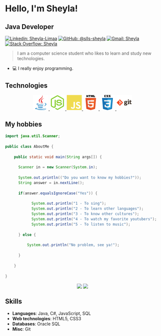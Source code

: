 # Hello, I'm Sheyla!

## Java Developer
[![Linkedin: Sheyla-Limaa](https://img.shields.io/badge/-Sheyla%20Lima-blue?style=flat-square&logo=Linkedin&logoColor=white&link=https://www.linkedin.com/in/sheyla-lima-b4164b1b0)](https://www.linkedin.com/in/sheyla-lima-b4164b1b0/)
[![GitHub: @slls-sheyla](https://img.shields.io/github/followers/slls-sheyla?label=follow&style=social)](https://github.com/slls-sheyla)
[![Gmail: Sheyla](https://img.shields.io/badge/Gmail-Sheyla-red)](mailto:slls.sheyla@gmail.com)
[![Stack Overflow: Sheyla](https://img.shields.io/badge/-Stack%20Overflow-222222?logo=stack-overflow&link=https://stackoverflow.com/users/story/12875404)](https://stackoverflow.com/users/17224774/sheyla-lima)

>I am a computer science student who likes to learn and study new technologies.


* :computer: I really enjoy programming.

## Technologies
<div align="center"> 
  <a href="https://docs.oracle.com/javase/7/docs/api/java/lang/package-summary.html/">
    <img  
      src="https://raw.githubusercontent.com/devicons/devicon/2809b567852a4648062a2d3e7c1c531367458c0b/icons/java/java-original.svg"
      alt="Java"
      width="10%"
      height="10%"
    />
  </a>

  <a href="https://nodejs.org/en/">
    <img 
      src="https://raw.githubusercontent.com/devicons/devicon/2809b567852a4648062a2d3e7c1c531367458c0b/icons/nodejs/nodejs-original.svg"
      alt="Node.js"
      width="10%"
      height="10%"
    />
  </a>
  
  <a href="https://www.javascript.com/">
    <img 
      src="https://raw.githubusercontent.com/devicons/devicon/master/icons/javascript/javascript-plain.svg"
      alt="Javascript"
      width="10%"
      height="10%"
    />
  </a>
  
  <a href="https://html.com/">
    <img 
      src="https://raw.githubusercontent.com/devicons/devicon/2809b567852a4648062a2d3e7c1c531367458c0b/icons/html5/html5-original-wordmark.svg"
      alt="HTML 5"
      width="10%"
      height="10%"
    />
  </a>

<a href="https://www.w3schools.com/css/">
    <img 
      src="https://raw.githubusercontent.com/devicons/devicon/2809b567852a4648062a2d3e7c1c531367458c0b/icons/css3/css3-original-wordmark.svg"
      alt="CSS 3"
      width="10%"
      height="10%"
    />
  </a>

  
  <a href="https://git-scm.com/">
    <img 
      src="https://raw.githubusercontent.com/devicons/devicon/2809b567852a4648062a2d3e7c1c531367458c0b/icons/git/git-original-wordmark.svg"
      alt="Git"
      width="10%"
      height="10%"
    />
  </a>
  
  
</div>
 
 ## My hobbies

```java
import java.util.Scanner;

public class AboutMe {
    
    public static void main(String args[]) {
      
      Scanner in = new Scanner(System.in);
      
      System.out.println(("Do you want to know my hobbies?"));
      String answer = in.nextLine();
      
      if(answer.equalsIgnoreCase("Yes")) {
            
            System.out.println("1 - To sing");
            System.out.println("2 - To learn other languages");
            System.out.println("3 - To know other cultures");
            System.out.println("4 - To watch my favorite youtubers");
            System.out.println("5 - To listen to music");
          
      } else {
          
          System.out.println("No problem, see ya!");
          
      }
      
    }
    
}
```

<div align="center">
  <a>
    <img
      align="center"
      src="https://github-readme-stats.vercel.app/api?username=slls-sheyla&count_private=true&show_icons=true&hide=issues&theme=dark&include_all_commits=true&custom_title=Sheyla Status"
    />
  </a>
  
  <a>
    <img
      align="center"
      src="https://github-readme-stats.vercel.app/api/top-langs/?username=slls-sheyla&&layout=compact&theme=dark"
    />
  </a>
</div>

## Skills
- **Languages**: Java, C#, JavaScript, SQL
- **Web technologies**: HTML5, CSS3
- **Databases**: Oracle SQL
- **Misc**: Git

